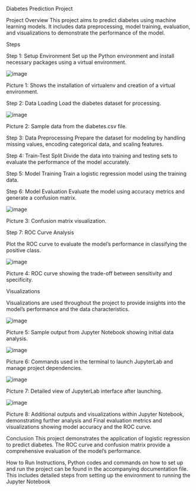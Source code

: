 Diabetes Prediction Project

Project Overview
This project aims to predict diabetes using machine learning models. It includes data preprocessing, model training, evaluation, and visualizations to demonstrate the performance of the model.

Steps

Step 1: Setup Environment
Set up the Python environment and install necessary packages using a virtual environment.

![image](https://github.com/franketang/DiabetesPrediction/assets/29631514/6f7d3939-fe0e-4206-8881-e7fbe81eaaab)

Picture 1: Shows the installation of virtualenv and creation of a virtual environment.

Step 2: Data Loading
Load the diabetes dataset for processing.

![image](https://github.com/franketang/DiabetesPrediction/assets/29631514/b48ddde6-7c0e-4741-bfc6-e7afc7d3de50)

Picture 2: Sample data from the diabetes.csv file.

Step 3: Data Preprocessing
Prepare the dataset for modeling by handling missing values, encoding categorical data, and scaling features.

Step 4: Train-Test Split
Divide the data into training and testing sets to evaluate the performance of the model accurately.

Step 5: Model Training
Train a logistic regression model using the training data.

Step 6: Model Evaluation
Evaluate the model using accuracy metrics and generate a confusion matrix.


![image](https://github.com/franketang/DiabetesPrediction/assets/29631514/cce0059e-c68e-4c9a-94b2-f67e3ec3e286)

Picture 3: Confusion matrix visualization.

Step 7: ROC Curve Analysis

Plot the ROC curve to evaluate the model’s performance in classifying the positive class.

![image](https://github.com/franketang/DiabetesPrediction/assets/29631514/fb5acc2b-bbaa-42eb-8f3a-82bdaa4f04e3)

Picture 4: ROC curve showing the trade-off between sensitivity and specificity.

Visualizations

Visualizations are used throughout the project to provide insights into the model’s performance and the data characteristics.


![image](https://github.com/franketang/DiabetesPrediction/assets/29631514/1efd498b-fcf9-4dd3-b371-ddfcf60dbb4f)

Picture 5: Sample output from Jupyter Notebook showing initial data analysis.

![image](https://github.com/franketang/DiabetesPrediction/assets/29631514/21306c9d-c03e-4b17-ad38-adb5be9c0822)

Picture 6: Commands used in the terminal to launch JupyterLab and manage project dependencies.


![image](https://github.com/franketang/DiabetesPrediction/assets/29631514/fab8b665-f61a-4c1a-a658-7a0ab34334d5)

Picture 7: Detailed view of JupyterLab interface after launching.

![image](https://github.com/franketang/DiabetesPrediction/assets/29631514/1abe80ed-28a5-40d2-b4f6-027992c782fb)

Picture 8: Additional outputs and visualizations within Jupyter Notebook, demonstrating further analysis and Final evaluation metrics and visualizations showing model accuracy and the ROC curve.


Conclusion
This project demonstrates the application of logistic regression to predict diabetes. The ROC curve and confusion matrix provide a comprehensive evaluation of the model’s performance.

How to Run
Instructions, Python codes and commands on how to set up and run the project can be found in the accompanying documentation file. This includes detailed steps from setting up the environment to running the Jupyter Notebook
